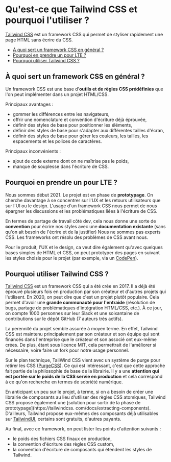 # Qu'est-ce que Tailwind CSS et pourquoi l'utiliser ?

[Tailwind CSS](https://tailwindcss.com/) est un framework CSS qui permet de styliser 
rapidement une page HTML sans écrire du CSS.

- [À quoi sert un framework CSS en général ?](#à-quoi-sert-un-framework-css-en-général-)
- [Pourquoi en prendre un pour LTE ?](#pourquoi-en-prendre-un-pour-lte-)
- [Pourquoi utiliser Tailwind CSS ?](#pourquoi-utiliser-tailwind-css-)

## À quoi sert un framework CSS en général ?

Un framework CSS est une base d'**outils et de règles CSS prédéfinies** que l'on peut 
implémenter dans un projet HTML/CSS. 

Principaux avantages :
- gommer les différences entre les navigateurs,
- offrir une nomenclature et convention d'écriture déjà éprouvée, 
- définir des styles de base pour positionner les éléments,
- définir des styles de base pour s'adapter aux différentes tailles d'écran,
- définir des styles de base pour gérer les couleurs, les tailles, les espacements 
  et les polices de caractères.
  
Principaux inconvénients : 
- ajout de code externe dont on ne maîtrise pas le poids,
- manque de souplesse dans l'écriture de CSS.

## Pourquoi en prendre un pour LTE ?

Nous sommes début 2021. Le projet est en phase de **prototypage**. On cherche davantage à 
se concentrer sur l'UX et les retours utilisateurs que sur l'UI ou le design. L'usage 
d'un framework CSS nous permet de nous épargner les discussions et les problématiques 
liées à l'écriture de CSS.

En termes de partage de travail côté dev, cela nous donne une sorte de **convention** 
pour écrire nos styles avec une **documentation existante** (sans qu'on ait besoin de 
l'écrire et de la justifier) Nous ne sommes pas experts CSS. Les frameworks ont résolu des 
problèmes de CSS avant nous.

Pour le produit, l'UX et le design, ca veut dire également qu'avec quelques bases simples 
de HTML et CSS, on peut prototyper des pages en suivant les styles choisis pour le 
projet (par exemple, via un [CodePen](https://codepen.io)).

## Pourquoi utiliser Tailwind CSS ?

[Tailwind CSS](https://tailwindcss.com/) est un framework CSS qui a été crée en 2017. 
Il a déjà été éprouvé plusieurs fois en production par son créateur et d'autres 
projets qui l'utilisent. En 2020, on peut dire que c'est un projet plutôt populaire. 
Cela permet d'avoir une **grande communauté pour l'entraide** (résolution de bugs, 
partage de problématiques d'intégration HTML/CSS, etc.). 
À ce jour, on compte 1000 personnes sur leur Slack et une soixantaine de contributions sur 
le dépôt GitHub (7 auteurs très actifs).

La perennité du projet semble assurée à moyen terme. En effet, Tailwind CSS est 
maintenu principalement par son créateur et son équipe qui sont financés dans 
l'entreprise que le créateur et son associé ont eux-même crées. De plus, étant sous 
licence MIT, cela permettrait de l'améliorer si nécessaire, voire faire un fork pour 
notre usage personnel.

Sur le plan technique, TailWind CSS vient avec un système de purge pour retirer les 
CSS ([PurgeCSS](https://purgecss.com/)). Ce qui est intéressant, c'est que cette 
approche fait partie de la philosophie de base de la librairie. Il y a une **attention 
qui est portée sur le poids de la CSS servie en production** et cela correspond à ce 
qu'on recherche en termes de sobriété numérique.

En anticipant un peu sur le projet, à terme, si on a besoin de créer une librairie de 
composants au lieu d'utiliser des règles CSS atomiques, Tailwind CSS propose également 
une [solution pour sortir de la phase de prototypage](https://tailwindcss.
com/docs/extracting-components). D'ailleurs, Tailwind propose eux-mêmes des composants 
déjà utilisables sur [TailwindUI](https://tailwindui.com/components), certains sont 
gratuits, d'autres payants.

Au final, avec ce framework, on peut lister les points d'attention suivants : 
- le poids des fichiers CSS finaux en production,
- la convention d'écriture des règles CSS custom,
- la convention d'écriture de composants qui étendent les styles de Tailwind.